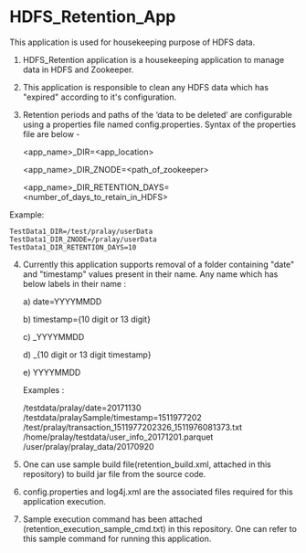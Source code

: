 # HDFS_Retention_App
This application is used for housekeeping purpose of HDFS data.

1. HDFS_Retention application is a housekeeping application to manage data in HDFS and Zookeeper. 
2. This application is responsible to clean any HDFS data which has "expired" according to it's configuration.
3. Retention periods and paths of the ‘data to be deleted’ are configurable using a properties file named config.properties. 
   Syntax of the properties file are below -

	<app_name>_DIR=<app_location>
	
	<app_name>_DIR_ZNODE=<path_of_zookeeper>
	
	<app_name>_DIR_RETENTION_DAYS=<number_of_days_to_retain_in_HDFS>
	
Example:
	
	TestData1_DIR=/test/pralay/userData
	TestData1_DIR_ZNODE=/pralay/userData
	TestData1_DIR_RETENTION_DAYS=10

4. Currently this application supports removal of a folder containing "date" and "timestamp" values present in their name. Any name which has below labels in their name :

	a) date=YYYYMMDD
	
	b) timestamp={10 digit or 13 digit}
	
	c) _YYYYMMDD
	
	d) _{10 digit or 13 digit timestamp}
	
	e) YYYYMMDD
	
	Examples : 
	
	/testdata/pralay/date=20171130
	/testdata/pralaySample/timestamp=1511977202
	/test/pralay/transaction_1511977202326_1511976081373.txt
	/home/pralay/testdata/user_info_20171201.parquet
	/user/pralay/pralay_data/20170920
	
	
5. One can use sample build file(retention_build.xml, attached in this repository) to build jar file from the source code. 

6. config.properties and log4j.xml are the associated files required for this application execution. 

7. Sample execution command has been attached (retention_execution_sample_cmd.txt) in this repository. One can refer to this sample command for running this application.
